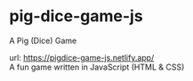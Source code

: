 # pig-dice-game-js
A Pig (Dice) Game

url: https://pigdice-game-js.netlify.app/  \
A fun game written in JavaScript (HTML & CSS)
